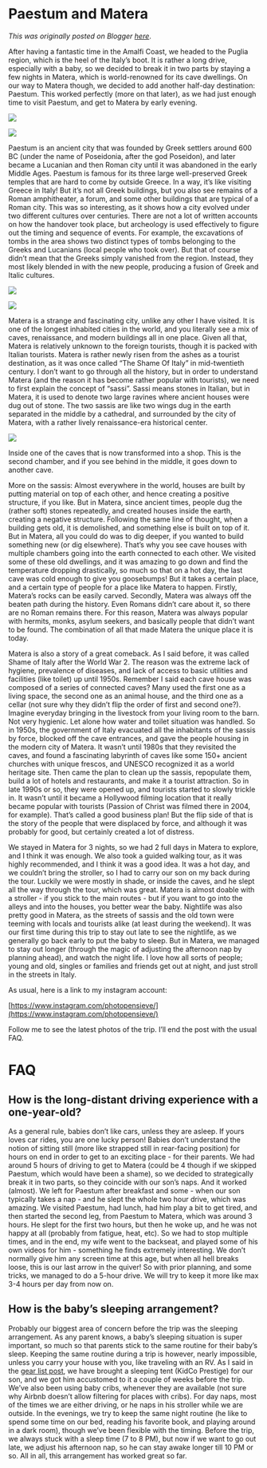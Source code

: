 # Paestum and Matera

*This was originally posted on Blogger [here](https://photopensieve.blogspot.com/2022/05/pasteum-and-matera.html)*.

After having a fantastic time in the Amalfi Coast, we headed to the Puglia region, which is the heel of the Italy’s boot. It is rather a long drive, especially with a baby, so we decided to break it in two parts by staying a few nights in Matera, which is world-renowned for its cave dwellings. On our way to Matera though, we decided to add another half-day destination: Paestum. This worked perfectly (more on that later), as we had just enough time to visit Paestum, and get to Matera by early evening.

![](https://lh3.googleusercontent.com/1nFUSi5TdgngdM0n8H9GrFK7AmsqrR9YgxzxptldiloQCkaVGXIJ63k8PAeYlMHrFlU)

![](https://lh3.googleusercontent.com/RRXgzLJUhd2vxndapP_ajTnG61EKLJABisbuCkKSl_Y8tLZL_Zn_DMrDBISYl-CCC24)

Paestum is an ancient city that was founded by Greek settlers around 600 BC (under the name of Poseidonia, after the god Poseidon), and later became a Lucanian and then Roman city until it was abandoned in the early Middle Ages. Paestum is famous for its three large well-preserved Greek temples that are hard to come by outside Greece. In a way, it’s like visiting Greece in Italy! But it’s not all Greek buildings, but you also see remains of a Roman amphitheater, a forum, and some other buildings that are typical of a Roman city. This was so interesting, as it shows how a city evolved under two different cultures over centuries. There are not a lot of written accounts on how the handover took place, but archeology is used effectively to figure out the timing and sequence of events. For example, the excavations of tombs in the area shows two distinct types of tombs belonging to the Greeks and Lucanians (local people who took over). But that of course didn’t mean that the Greeks simply vanished from the region. Instead, they most likely blended in with the new people, producing a fusion of Greek and Italic cultures.

![](https://lh5.googleusercontent.com/jmqcUBIqHcTamWtCYybJeeAMiM0uRH2T1d-qQtjXX1N3skI7dTz0TdNpYspRf0kmypA)

![](https://lh3.googleusercontent.com/VaqnDxc_JM2WSHWFuCCF5XsspQXPkHjNebew24dPlrMuBZfhP9GqEruyFeB4DqIvi70)

Matera is a strange and fascinating city, unlike any other I have visited. It is one of the longest inhabited cities in the world, and you literally see a mix of caves, renaissance, and modern buildings all in one place. Given all that, Matera is relatively unknown to the foreign tourists, though it is packed with Italian tourists. Matera is rather newly risen from the ashes as a tourist destination, as it was once called “The Shame Of Italy” in mid-twentieth century. I don’t want to go through all the history, but in order to understand Matera (and the reason it has become rather popular with tourists), we need to first explain the concept of “sassi”. Sassi means stones in Italian, but in Matera, it is used to denote two large ravines where ancient houses were dug out of stone. The two sassis are like two wings dug in the earth separated in the middle by a cathedral, and surrounded by the city of Matera, with a rather lively renaissance-era historical center.

![](https://lh3.googleusercontent.com/yuIeNsihhXtjQMhLmI3F22dLRHOg8EYtDxoTnCwJCxkjdBIKIfXU6n4gMpqy0orbGHc)

Inside one of the caves that is now transformed into a shop. This is the second chamber, and if you see behind in the middle, it goes down to another cave.

More on the sassis: Almost everywhere in the world, houses are built by putting material on top of each other, and hence creating a positive structure, if you like. But in Matera, since ancient times, people dug the (rather soft) stones repeatedly, and created houses inside the earth, creating a negative structure. Following the same line of thought, when a building gets old, it is demolished, and something else is built on top of it. But in Matera, all you could do was to dig deeper, if you wanted to build something new (or dig elsewhere). That’s why you see cave houses with multiple chambers going into the earth connected to each other. We visited some of these old dwellings, and it was amazing to go down and find the temperature dropping drastically, so much so that on a hot day, the last cave was cold enough to give you goosebumps! But it takes a certain place, and a certain type of people for a place like Matera to happen. Firstly, Matera’s rocks can be easily carved. Secondly, Matera was always off the beaten path during the history. Even Romans didn’t care about it, so there are no Roman remains there. For this reason, Matera was always popular with hermits, monks, asylum seekers, and basically people that didn’t want to be found. The combination of all that made Matera the unique place it is today.

Matera is also a story of a great comeback. As I said before, it was called Shame of Italy after the World War 2. The reason was the extreme lack of hygiene, prevalence of diseases, and lack of access to basic utilities and facilities (like toilet) up until 1950s. Remember I said each cave house was composed of a series of connected caves? Many used the first one as a living space, the second one as an animal house, and the third one as a cellar (not sure why they didn’t flip the order of first and second one?). Imagine everyday bringing in the livestock from your living room to the barn. Not very hygienic. Let alone how water and toilet situation was handled. So in 1950s, the government of Italy evacuated all the inhabitants of the sassis by force, blocked off the cave entrances, and gave the people housing in the modern city of Matera. It wasn’t until 1980s that they revisited the caves, and found a fascinating labyrinth of caves like some 150+ ancient churches with unique frescos, and UNESCO recognized it as a world heritage site. Then came the plan to clean up the sassis, repopulate them, build a lot of hotels and restaurants, and make it a tourist attraction. So in late 1990s or so, they were opened up, and tourists started to slowly trickle in. It wasn’t until it became a Hollywood filming location that it really became popular with tourists (Passion of Christ was filmed there in 2004, for example). That’s called a good business plan! But the flip side of that is the story of the people that were displaced by force, and although it was probably for good, but certainly created a lot of distress.

We stayed in Matera for 3 nights, so we had 2 full days in Matera to explore, and I think it was enough. We also took a guided walking tour, as it was highly recommended, and I think it was a good idea. It was a hot day, and we couldn’t bring the stroller, so I had to carry our son on my back during the tour. Luckily we were mostly in shade, or inside the caves, and he slept all the way through the tour, which was great. Matera is almost doable with a stroller - if you stick to the main routes - but if you want to go into the alleys and into the houses, you better wear the baby. Nightlife was also pretty good in Matera, as the streets of sassis and the old town were teeming with locals and tourists alike (at least during the weekend). It was our first time during this trip to stay out late to see the nightlife, as we generally go back early to put the baby to sleep. But in Matera, we managed to stay out longer (through the magic of adjusting the afternoon nap by planning ahead), and watch the night life. I love how all sorts of people; young and old, singles or families and friends get out at night, and just stroll in the streets in Italy.

As usual, here is a link to my instagram account:

[https://www.instagram.com/photopensieve/](https://www.instagram.com/photopensieve/)

Follow me to see the latest photos of the trip. I’ll end the post with the usual FAQ.

# FAQ

## How is the long-distant driving experience with a one-year-old?

As a general rule, babies don’t like cars, unless they are asleep. If yours loves car rides, you are one lucky person! Babies don’t understand the notion of sitting still (more like strapped still in rear-facing position) for hours on end in order to get to an exciting place - for their parents. We had around 5 hours of driving to get to Matera (could be 4 though if we skipped Paestum, which would have been a shame), so we decided to strategically break it in two parts, so they coincide with our son’s naps. And it worked (almost). We left for Paestum after breakfast and some - when our son typically takes a nap - and he slept the whole two hour drive, which was amazing. We visited Paestum, had lunch, had him play a bit to get tired, and then started the second leg, from Paestum to Matera, which was around 3 hours. He slept for the first two hours, but then he woke up, and he was not happy at all (probably from fatigue, heat, etc). So we had to stop multiple times, and in the end, my wife went to the backseat, and played some of his own videos for him - something he finds extremely interesting. We don’t normally give him any screen time at this age, but when all hell breaks loose, this is our last arrow in the quiver! So with prior planning, and some tricks, we managed to do a 5-hour drive. We will try to keep it more like max 3-4 hours per day from now on.

## How is the baby’s sleeping arrangement?

Probably our biggest area of concern before the trip was the sleeping arrangement. As any parent knows, a baby’s sleeping situation is super important, so much so that parents stick to the same routine for their baby’s sleep. Keeping the same routine during a trip is however, nearly impossible, unless you carry your house with you, like traveling with an RV. As I said in the [gear list post](https://photopensieve.blogspot.com/2022/04/eurotrip-travel-gear.html), we have brought a sleeping tent (KidCo Prestige) for our son, and we got him accustomed to it a couple of weeks before the trip. We’ve also been using baby cribs, whenever they are available (not sure why Airbnb doesn’t allow filtering for places with cribs). For day naps, most of the times we are either driving, or he naps in his stroller while we are outside. In the evenings, we try to keep the same night routine (he like to spend some time on our bed, reading his favorite book, and playing around in a dark room), though we’ve been flexible with the timing. Before the trip, we always stuck with a sleep time (7 to 8 PM), but now if we want to go out late, we adjust his afternoon nap, so he can stay awake longer till 10 PM or so. All in all, this arrangement has worked great so far.
